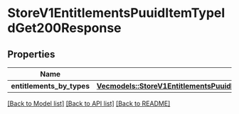 # StoreV1EntitlementsPuuidItemTypeIdGet200Response

## Properties

Name | Type | Description | Notes
------------ | ------------- | ------------- | -------------
**entitlements_by_types** | [**Vec<models::StoreV1EntitlementsPuuidItemTypeIdGet200ResponseEntitlementsByTypesInner>**](_store_v1_entitlements__puuid___ItemTypeID__get_200_response_EntitlementsByTypes_inner.md) |  | 

[[Back to Model list]](../README.md#documentation-for-models) [[Back to API list]](../README.md#documentation-for-api-endpoints) [[Back to README]](../README.md)


